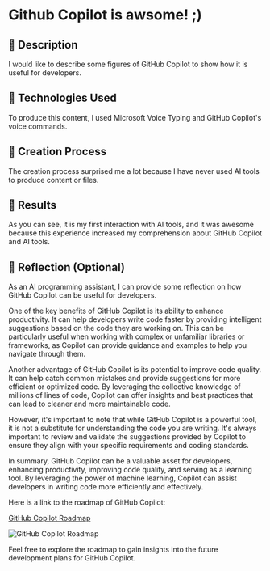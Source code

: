 # Github Copilot is awsome! ;)

## 📒 Description
I would like to describe some figures of GitHub Copilot to show how it is useful for developers.

## 🤖 Technologies Used
To produce this content, I used Microsoft Voice Typing and GitHub Copilot's voice commands.

## 🧐 Creation Process
The creation process surprised me a lot because I have never used AI tools to produce content or files.

## 🚀 Results
As you can see, it is my first interaction with AI tools, and it was awesome because this experience increased my comprehension about GitHub Copilot and AI tools.

## 💭 Reflection (Optional)
As an AI programming assistant, I can provide some reflection on how GitHub Copilot can be useful for developers.

One of the key benefits of GitHub Copilot is its ability to enhance productivity. It can help developers write code faster by providing intelligent suggestions based on the code they are working on. This can be particularly useful when working with complex or unfamiliar libraries or frameworks, as Copilot can provide guidance and examples to help you navigate through them.

Another advantage of GitHub Copilot is its potential to improve code quality. It can help catch common mistakes and provide suggestions for more efficient or optimized code. By leveraging the collective knowledge of millions of lines of code, Copilot can offer insights and best practices that can lead to cleaner and more maintainable code.

However, it's important to note that while GitHub Copilot is a powerful tool, it is not a substitute for understanding the code you are writing. It's always important to review and validate the suggestions provided by Copilot to ensure they align with your specific requirements and coding standards.

In summary, GitHub Copilot can be a valuable asset for developers, enhancing productivity, improving code quality, and serving as a learning tool. By leveraging the power of machine learning, Copilot can assist developers in writing code more efficiently and effectively.

Here is a link to the roadmap of GitHub Copilot:

[GitHub Copilot Roadmap](https://github.com/github/roadmap/projects/1)

![GitHub Copilot Roadmap](https://example.com/image.jpg)

Feel free to explore the roadmap to gain insights into the future development plans for GitHub Copilot.
